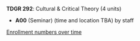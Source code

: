 **TDGR 292**: Cultural & Critical Theory (4 units)

- **A00** (Seminar) (time and location TBA) by staff

[Enrollment numbers over time](./TDGR292.tsv)
